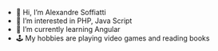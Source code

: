 - 👋 Hi, I’m Alexandre Soffiatti
- 👀 I’m interested in PHP, Java Script
- 🌱 I’m currently learning Angular
- 🕹️ My hobbies are playing video games and reading books 
